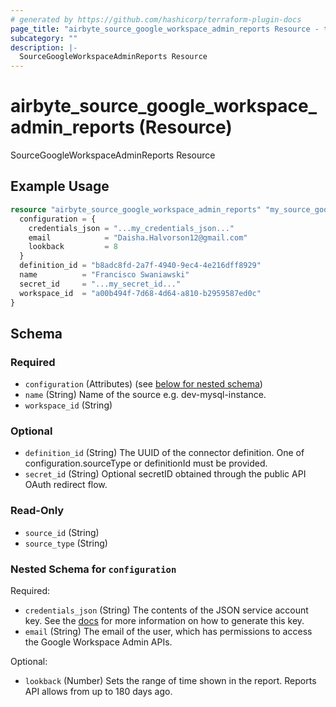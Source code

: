 ```yaml
---
# generated by https://github.com/hashicorp/terraform-plugin-docs
page_title: "airbyte_source_google_workspace_admin_reports Resource - terraform-provider-airbyte"
subcategory: ""
description: |-
  SourceGoogleWorkspaceAdminReports Resource
---
```


# airbyte_source_google_workspace_admin_reports (Resource)

SourceGoogleWorkspaceAdminReports Resource

## Example Usage

```terraform
resource "airbyte_source_google_workspace_admin_reports" "my_source_googleworkspaceadminreports" {
  configuration = {
    credentials_json = "...my_credentials_json..."
    email            = "Daisha.Halvorson12@gmail.com"
    lookback         = 8
  }
  definition_id = "b8adc8fd-2a7f-4940-9ec4-4e216dff8929"
  name          = "Francisco Swaniawski"
  secret_id     = "...my_secret_id..."
  workspace_id  = "a00b494f-7d68-4d64-a810-b2959587ed0c"
}
```

<!-- schema generated by tfplugindocs -->
## Schema

### Required

- `configuration` (Attributes) (see [below for nested schema](#nestedatt--configuration))
- `name` (String) Name of the source e.g. dev-mysql-instance.
- `workspace_id` (String)

### Optional

- `definition_id` (String) The UUID of the connector definition. One of configuration.sourceType or definitionId must be provided.
- `secret_id` (String) Optional secretID obtained through the public API OAuth redirect flow.

### Read-Only

- `source_id` (String)
- `source_type` (String)

<a id="nestedatt--configuration"></a>
### Nested Schema for `configuration`

Required:

- `credentials_json` (String) The contents of the JSON service account key. See the <a href="https://developers.google.com/admin-sdk/reports/v1/guides/delegation">docs</a> for more information on how to generate this key.
- `email` (String) The email of the user, which has permissions to access the Google Workspace Admin APIs.

Optional:

- `lookback` (Number) Sets the range of time shown in the report. Reports API allows from up to 180 days ago.


